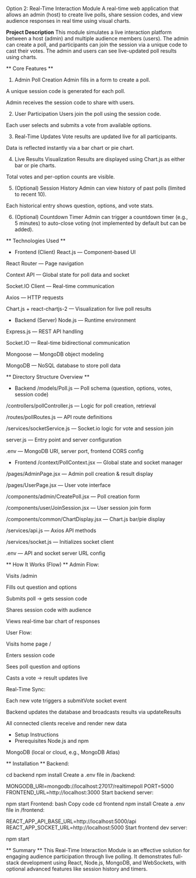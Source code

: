 Option 2: Real-Time Interaction Module
A real-time web application that allows an admin (host) to create live polls, share session codes, and view audience responses in real time using visual charts.

**Project Description**
This module simulates a live interaction platform between a host (admin) and multiple audience members (users). The admin can create a poll, and participants can join the session via a unique code to cast their votes. The admin and users can see live-updated poll results using charts.

** Core Features **
 1. Admin Poll Creation
Admin fills in a form to create a poll.

A unique session code is generated for each poll.

Admin receives the session code to share with users.

 2. User Participation
Users join the poll using the session code.

Each user selects and submits a vote from available options.

 3. Real-Time Updates
Vote results are updated live for all participants.

Data is reflected instantly via a bar chart or pie chart.

 4. Live Results Visualization
Results are displayed using Chart.js as either bar or pie charts.

Total votes and per-option counts are visible.

 5. (Optional) Session History
Admin can view history of past polls (limited to recent 10).

Each historical entry shows question, options, and vote stats.

 6. (Optional) Countdown Timer
Admin can trigger a countdown timer (e.g., 5 minutes) to auto-close voting (not implemented by default but can be added).

 ** Technologies Used **
* Frontend (Client)
React.js — Component-based UI

React Router — Page navigation

Context API — Global state for poll data and socket

Socket.IO Client — Real-time communication

Axios — HTTP requests

Chart.js + react-chartjs-2 — Visualization for live poll results

* Backend (Server)
Node.js — Runtime environment

Express.js — REST API handling

Socket.IO — Real-time bidirectional communication

Mongoose — MongoDB object modeling

MongoDB — NoSQL database to store poll data

** Directory Structure Overview **
* Backend
/models/Poll.js — Poll schema (question, options, votes, session code)

/controllers/pollController.js — Logic for poll creation, retrieval

/routes/pollRoutes.js — API route definitions

/services/socketService.js — Socket.io logic for vote and session join

server.js — Entry point and server configuration

.env — MongoDB URI, server port, frontend CORS config

* Frontend
/context/PollContext.jsx — Global state and socket manager

/pages/AdminPage.jsx — Admin poll creation & result display

/pages/UserPage.jsx — User vote interface

/components/admin/CreatePoll.jsx — Poll creation form

/components/user/JoinSession.jsx — User session join form

/components/common/ChartDisplay.jsx — Chart.js bar/pie display

/services/api.js — Axios API methods

/services/socket.js — Initializes socket client

.env — API and socket server URL config

** How It Works (Flow) **
Admin Flow:

Visits /admin

Fills out question and options

Submits poll → gets session code

Shares session code with audience

Views real-time bar chart of responses

User Flow:

Visits home page /

Enters session code

Sees poll question and options

Casts a vote → result updates live

Real-Time Sync:

Each new vote triggers a submitVote socket event

Backend updates the database and broadcasts results via updateResults

All connected clients receive and render new data

* Setup Instructions
* Prerequisites
Node.js and npm

MongoDB (local or cloud, e.g., MongoDB Atlas)

** Installation **
Backend:

cd backend
npm install
Create a .env file in /backend:

MONGODB_URI=mongodb://localhost:27017/realtimepoll
PORT=5000
FRONTEND_URL=http://localhost:3000
Start backend server:


npm start
Frontend:
bash
Copy code
cd frontend
npm install
Create a .env file in /frontend:


REACT_APP_API_BASE_URL=http://localhost:5000/api
REACT_APP_SOCKET_URL=http://localhost:5000
Start frontend dev server:


npm start


** Summary **
This Real-Time Interaction Module is an effective solution for engaging audience participation through live polling. It demonstrates full-stack development using React, Node.js, MongoDB, and WebSockets, with optional advanced features like session history and timers.
